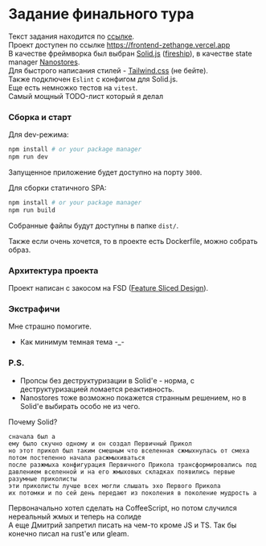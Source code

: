 # Задание финального тура

Текст задания находится по [ссылке](https://www.notion.so/centraluniversity/Frontend-71498a423396498ea874cd9cd7c48bd0).  
Проект доступен по ссылке https://frontend-zethange.vercel.app  
В качестве фреймворка был выбран [Solid.js](https://www.solidjs.com) ([fireship](https://www.youtube.com/watch?v=hw3Bx5vxKl0)), в качестве state manager [Nanostores](https://github.com/nanostores/solid).  
Для быстрого написания стилей - [Tailwind.css](https://tailwindcss.com) (не бейте).  
Также подключен `Eslint` с конфигом для Solid.js.  
Еще есть немножко тестов на `vitest`.  
Самый мощный TODO-лист который я делал 

### Сборка и старт

Для dev-режима:

```bash
npm install # or your package manager
npm run dev
```

Запущенное приложение будет доступно на порту `3000`.

Для сборки статичного SPA:

```bash
npm install # or your package manager
npm run build
```

Собранные файлы будут доступны в папке `dist/`.

Также если очень хочется, то в проекте есть Dockerfile, можно собрать образ.

### Архитектура проекта

Проект написан с закосом на FSD ([Feature Sliced Design](https://feature-sliced.design)).

### Экстрафичи
Мне страшно помогите.
- Как минимум темная тема -_-


### P.S.
- Пропсы без деструктуризации в Solid'е - норма, с деструктуризацией ломается реактивность.  
- Nanostores тоже возможно покажется странным решением, но в Solid'е выбирать особо не из чего.


 
Почему Solid?
```
сначала был а
ему было скучно одному и он создал Первичный Прикол
но этот прикол был таким смешным что вселенная сжмыхнулась от смеха потом постепенно начала расжмыхиваться
после разжмыха конфигурация Первичного Прикола трансформировались под давлением вселенной и на его жмыховых складках появились первые разумные приколисты
эти приколисты лучше всех могли слышать эхо Первого Прикола
их потомки и по сей день передают из поколения в поколение мудрость а
```
Первоначально хотел сделать на CoffeeScript, но потом случился нереальный жмых и теперь на солиде  
А еще Дмитрий запретил писать на чем-то кроме JS и TS. Так бы конечно писал на rust'е или gleam.